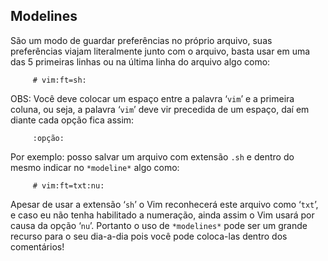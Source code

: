 Modelines
---------

São um modo de guardar preferências no próprio arquivo, suas
preferências viajam literalmente junto com o arquivo, basta usar em uma
das 5 primeiras linhas ou na última linha do arquivo algo como:

         # vim:ft=sh:

OBS: Você deve colocar um espaço entre a palavra ‘`vim`’ e a
primeira coluna, ou seja, a palavra ‘`vim`’ deve vir
precedida de um espaço, daí em diante cada opção fica assim:

         :opção:

Por exemplo: posso salvar um arquivo com extensão `.sh` e dentro do
mesmo indicar no `*modeline*` algo como:

         # vim:ft=txt:nu:

Apesar de usar a extensão ‘`sh`’ o Vim reconhecerá este
arquivo como ‘`txt`’, e caso eu não tenha habilitado a
numeração, ainda assim o Vim usará por causa da opção ‘`nu`’.
Portanto o uso de `*modelines*` pode ser um grande recurso
para o seu dia-a-dia pois você pode coloca-las dentro dos comentários!


